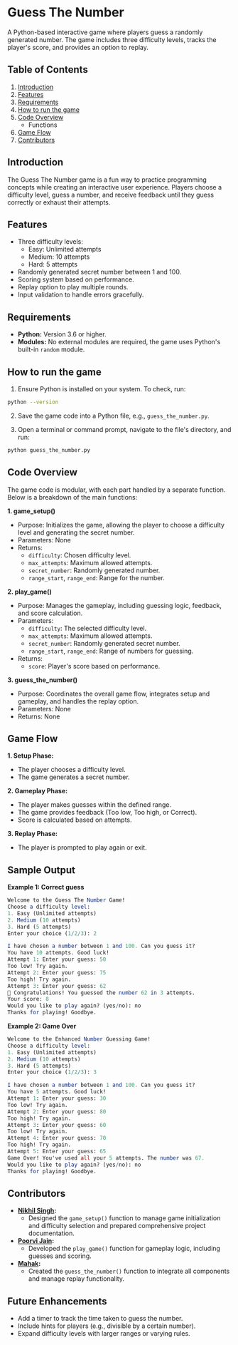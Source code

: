 # Guess The Number

A Python-based interactive game where players guess a randomly generated number. The game includes three difficulty levels, tracks the player's score, and provides an option to replay.

## Table of Contents

1. [Introduction](#introduction)
2. [Features](#features)
3. [Requirements](#requirements)
4. [How to run the game](#how-to-run-the-game)
5. [Code Overview](#code-overview)
   - Functions
6. [Game Flow](#game-flow)
7. [Contributors](#contributors)

## Introduction

The Guess The Number game is a fun way to practice programming concepts while creating an interactive user experience. Players choose a difficulty level, guess a number, and receive feedback until they guess correctly or exhaust their attempts.

## Features

- Three difficulty levels:
  - Easy: Unlimited attempts
  - Medium: 10 attempts
  - Hard: 5 attempts
- Randomly generated secret number between 1 and 100.
- Scoring system based on performance.
- Replay option to play multiple rounds.
- Input validation to handle errors gracefully.

## Requirements

- **Python:** Version 3.6 or higher.
- **Modules:** No external modules are required, the game uses Python's built-in `random` module.

## How to run the game

1. Ensure Python is installed on your system. To check, run:

```bash
python --version
```

2. Save the game code into a Python file, e.g., `guess_the_number.py`.

3. Open a terminal or command prompt, navigate to the file's directory, and run:

```bash
python guess_the_number.py
```

## Code Overview

The game code is modular, with each part handled by a separate function. Below is a breakdown of the main functions:

**1. game_setup()**

- Purpose: Initializes the game, allowing the player to choose a difficulty level and generating the secret number.
- Parameters: None
- Returns:
  - `difficulty`: Chosen difficulty level.
  - `max_attempts`: Maximum allowed attempts.
  - `secret_number`: Randomly generated number.
  - `range_start`, `range_end`: Range for the number.

**2. play_game()**

- Purpose: Manages the gameplay, including guessing logic, feedback, and score calculation.
- Parameters:
  - `difficulty`: The selected difficulty level.
  - `max_attempts`: Maximum allowed attempts.
  - `secret_number`: Randomly generated secret number.
  - `range_start`, `range_end`: Range of numbers for guessing.
- Returns:
  - `score`: Player's score based on performance.

**3. guess_the_number()**

- Purpose: Coordinates the overall game flow, integrates setup and gameplay, and handles the replay option.
- Parameters: None
- Returns: None

## Game Flow

**1. Setup Phase:**

- The player chooses a difficulty level.
- The game generates a secret number.

**2. Gameplay Phase:**

- The player makes guesses within the defined range.
- The game provides feedback (Too low, Too high, or Correct).
- Score is calculated based on attempts.

**3. Replay Phase:**

- The player is prompted to play again or exit.

## Sample Output

**Example 1: Correct guess**

```mathematica
Welcome to the Guess The Number Game!
Choose a difficulty level:
1. Easy (Unlimited attempts)
2. Medium (10 attempts)
3. Hard (5 attempts)
Enter your choice (1/2/3): 2

I have chosen a number between 1 and 100. Can you guess it?
You have 10 attempts. Good luck!
Attempt 1: Enter your guess: 50
Too low! Try again.
Attempt 2: Enter your guess: 75
Too high! Try again.
Attempt 3: Enter your guess: 62
🎉 Congratulations! You guessed the number 62 in 3 attempts.
Your score: 8
Would you like to play again? (yes/no): no
Thanks for playing! Goodbye.
```

**Example 2: Game Over**

```mathematica
Welcome to the Enhanced Number Guessing Game!
Choose a difficulty level:
1. Easy (Unlimited attempts)
2. Medium (10 attempts)
3. Hard (5 attempts)
Enter your choice (1/2/3): 3

I have chosen a number between 1 and 100. Can you guess it?
You have 5 attempts. Good luck!
Attempt 1: Enter your guess: 30
Too low! Try again.
Attempt 2: Enter your guess: 80
Too high! Try again.
Attempt 3: Enter your guess: 60
Too low! Try again.
Attempt 4: Enter your guess: 70
Too high! Try again.
Attempt 5: Enter your guess: 65
Game Over! You've used all your 5 attempts. The number was 67.
Would you like to play again? (yes/no): no
Thanks for playing! Goodbye.
```

## Contributors

- **[Nikhil Singh](https://github.com/mrnikhilsingh):**
  - Designed the `game_setup()` function to manage game initialization and difficulty selection and prepared comprehensive project documentation.
- **[Poorvi Jain](https://github.com/poorvi-dev):**
  - Developed the `play_game()` function for gameplay logic, including guesses and scoring.
- **[Mahak](https://github.com/Mahak96):**
  - Created the `guess_the_number()` function to integrate all components and manage replay functionality.

## Future Enhancements

- Add a timer to track the time taken to guess the number.
- Include hints for players (e.g., divisible by a certain number).
- Expand difficulty levels with larger ranges or varying rules.
